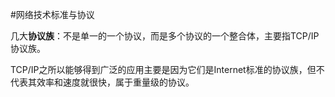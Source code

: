 #网络技术标准与协议

几大**协议族**：不是单一的一个协议，而是多个协议的一个整合体，主要指TCP/IP协议族。

TCP/IP之所以能够得到广泛的应用主要是因为它们是Internet标准的协议族，但不代表其效率和速度就很快，属于重量级的协议。
